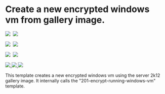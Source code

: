 # Create a new encrypted windows vm from gallery image. 

<IMG SRC="https://azbotstorage.blob.core.windows.net/badges/201-encrypt-create-new-vm-gallery-image/PublicLastTestDate.svg" />&nbsp;
<IMG SRC="https://azbotstorage.blob.core.windows.net/badges/201-encrypt-create-new-vm-gallery-image/PublicDeployment.svg" />&nbsp;

<IMG SRC="https://azbotstorage.blob.core.windows.net/badges/201-encrypt-create-new-vm-gallery-image/FairfaxLastTestDate.svg" />&nbsp;
<IMG SRC="https://azbotstorage.blob.core.windows.net/badges/201-encrypt-create-new-vm-gallery-image/FairfaxDeployment.svg" />&nbsp;

<IMG SRC="https://azbotstorage.blob.core.windows.net/badges/201-encrypt-create-new-vm-gallery-image/BestPracticeResult.svg" />&nbsp;
<IMG SRC="https://azbotstorage.blob.core.windows.net/badges/201-encrypt-create-new-vm-gallery-image/CredScanResult.svg" />&nbsp;

<a href="https://portal.azure.com/#create/Microsoft.Template/uri/https%3A%2F%2Fraw.githubusercontent.com%2Fazure%2Fazure-quickstart-templates%2Fmaster%2F201-encrypt-create-new-vm-gallery-image%2Fazuredeploy.json" target="_blank">
    <img src="http://azuredeploy.net/deploybutton.png"/>
</a>
<a href="https://portal.azure.us/#create/Microsoft.Template/uri/https%3A%2F%2Fraw.githubusercontent.com%2Fazure%2Fazure-quickstart-templates%2Fmaster%2F201-encrypt-create-new-vm-gallery-image%2Fazuredeploy.json" target="_blank">
    <img src="http://azuredeploy.net/AzureGov.png"/>
</a>
<a href="http://armviz.io/#/?load=https%3A%2F%2Fraw.githubusercontent.com%2FAzure%2Fazure-quickstart-templates%2Fmaster%2F201-encrypt-create-new-vm-gallery-image%2Fazuredeploy.json" target="_blank">
    <img src="http://armviz.io/visualizebutton.png"/>
</a>

This template creates a new encrypted windows vm using the server 2k12 gallery image. It internally calls the "201-encrypt-running-windows-vm" template.
